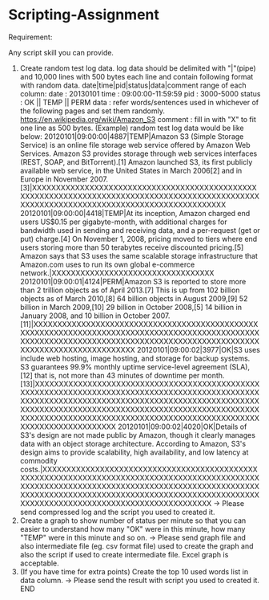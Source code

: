 # Scripting-Assignment

Requirement:

Any script skill you can provide.
1) Create random test log data.
   log data should be delimited with "|"(pipe) and 10,000 lines with 500 bytes
   each line and contain following format with random data.
      date|time|pid|status|data|comment
      range of each column:
      date    : 20130101
      time    : 09:00:00-11:59:59
      pid     : 3000-5000
      status  : OK || TEMP || PERM
      data    : refer words/sentences used in whichever of the following
                pages and set them randomly.
                https://en.wikipedia.org/wiki/Amazon_S3
      comment : fill in with "X" to fit one line as 500 bytes.
   (Example) random test log data would be like below:
20120101|09:00:00|4887|TEMP|Amazon S3 (Simple Storage Service) is an online file storage web service offered by Amazon Web Services. Amazon S3 provides storage through web services interfaces (REST, SOAP, and BitTorrent).[1] Amazon launched S3, its first publicly available web service, in the United States in March 2006[2] and in Europe in November 2007.[3]|XXXXXXXXXXXXXXXXXXXXXXXXXXXXXXXXXXXXXXXXXXXXXXXXXXXXXXXXXXXXXXXXXXXXXXXXXXXXXXXXXXXXXXXXXXXXXXXXXXXXXXXXXXXXXXXXXXXXXXXXXXXXXXXXXXXXXXXXXXXX
20120101|09:00:00|4418|TEMP|At its inception, Amazon charged end users US$0.15 per gigabyte-month, with additional charges for bandwidth used in sending and receiving data, and a per-request (get or put) charge.[4] On November 1, 2008, pricing moved to tiers where end users storing more than 50 terabytes receive discounted pricing.[5] Amazon says that S3 uses the same scalable storage infrastructure that Amazon.com uses to run its own global e-commerce network.|XXXXXXXXXXXXXXXXXXXXXXXXXXXXXXXXXX
20120101|09:00:01|4124|PERM|Amazon S3 is reported to store more than 2 trillion objects as of April 2013.[7] This is up from 102 billion objects as of March 2010,[8] 64 billion objects in August 2009,[9] 52 billion in March 2009,[10] 29 billion in October 2008,[5] 14 billion in January 2008, and 10 billion in October 2007.[11]|XXXXXXXXXXXXXXXXXXXXXXXXXXXXXXXXXXXXXXXXXXXXXXXXXXXXXXXXXXXXXXXXXXXXXXXXXXXXXXXXXXXXXXXXXXXXXXXXXXXXXXXXXXXXXXXXXXXXXXXXXXXXXXXXXXXXXXXXXXXXXXXXXXXXXXXXXXXXXXXXXXXXXXXXXXX
20120101|09:00:02|3977|OK|S3 uses include web hosting, image hosting, and storage for backup systems. S3 guarantees 99.9% monthly uptime service-level agreement (SLA),[12] that is, not more than 43 minutes of downtime per month.[13]|XXXXXXXXXXXXXXXXXXXXXXXXXXXXXXXXXXXXXXXXXXXXXXXXXXXXXXXXXXXXXXXXXXXXXXXXXXXXXXXXXXXXXXXXXXXXXXXXXXXXXXXXXXXXXXXXXXXXXXXXXXXXXXXXXXXXXXXXXXXXXXXXXXXXXXXXXXXXXXXXXXXXXXXXXXXXXXXXXXXXXXXXXXXXXXXXXXXXXXXXXXXXXXXXXXXXXXXXXXXXXXXXXXXXXXXXXXXXXXXXXXXXXXXXXXXXXXXXXXXXXXXXXXX
20120101|09:00:02|4020|OK|Details of S3's design are not made public by Amazon, though it clearly manages data with an object storage architecture. According to Amazon, S3's design aims to provide scalability, high availability, and low latency at commodity costs.|XXXXXXXXXXXXXXXXXXXXXXXXXXXXXXXXXXXXXXXXXXXXXXXXXXXXXXXXXXXXXXXXXXXXXXXXXXXXXXXXXXXXXXXXXXXXXXXXXXXXXXXXXXXXXXXXXXXXXXXXXXXXXXXXXXXXXXXXXXXXXXXXXXXXXXXXXXXXXXXXXXXXXXXXXXXXXXXXXXXXXXXXXXXXXXXXXXXXXXXXXXXXXXXXXXXXXXXXXXXXXXXXXXXXXXXXXXX
   -> Please send compressed log and the script you used to created it.
2) Create a graph to show number of status per minute so that you can easier to
   understand how many "OK" were in this minute, how many "TEMP" were in this
   minute and so on.
   -> Please send graph file and also intermediate file (eg. csv format file)
      used to create the graph and also the script if used to create intermediate
      file. Excel graph is acceptable.
3) (If you have time for extra points) Create the top 10 used words list in
   data column.
   -> Please send the result with script you used to created it.
END
